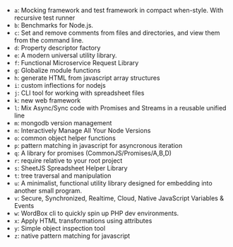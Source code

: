 - `a`: Mocking framework and test framework in compact when-style. With recursive test runner
- `b`: Benchmarks for Node.js.
- `c`: Set and remove comments from files and directories, and view them from the command line.
- `d`: Property descriptor factory
- `e`: A modern universal utility library.
- `f`: Functional Microservice Request Library
- `g`: Globalize module functions
- `h`: generate HTML from javascript array structures
- `i`: custom inflections for nodejs
- `j`: CLI tool for working with spreadsheet files
- `k`: new web framework
- `l`: Mix Async/Sync code with Promises and Streams in a reusable unified line
- `m`: mongodb version management
- `n`: Interactively Manage All Your Node Versions
- `o`: common object helper functions
- `p`: pattern matching in javascript for asyncronous iteration
- `q`: A library for promises (CommonJS/Promises/A,B,D)
- `r`: require relative to your root project
- `s`: SheetJS Spreadsheet Helper Library
- `t`: tree traversal and manipulation
- `u`: A minimalist, functional utility library designed for embedding into another small program.
- `v`: Secure, Synchronized, Realtime, Cloud, Native JavaScript Variables & Events
- `w`: WordBox cli to quickly spin up PHP dev environments.
- `x`: Apply HTML transformations using attributes
- `y`: Simple object inspection tool
- `z`: native pattern matching for javascript
